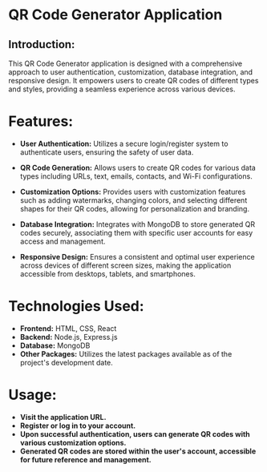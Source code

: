 # QR Code Generator Application

## Introduction:
This QR Code Generator application is designed with a comprehensive approach to user authentication, customization, database integration, and responsive design. It empowers users to create QR codes of different types and styles, providing a seamless experience across various devices.

# Features:

- **User Authentication:** Utilizes a secure login/register system to authenticate users, ensuring the safety of user data.

- **QR Code Generation:** Allows users to create QR codes for various data types including URLs, text, emails, contacts, and Wi-Fi configurations.

- **Customization Options:** Provides users with customization features such as adding watermarks, changing colors, and selecting different shapes for their QR codes, allowing for personalization and branding.

- **Database Integration:** Integrates with MongoDB to store generated QR codes securely, associating them with specific user accounts for easy access and management.

- **Responsive Design:** Ensures a consistent and optimal user experience across devices of different screen sizes, making the application accessible from desktops, tablets, and smartphones.

# Technologies Used:

- **Frontend:** HTML, CSS, React
- **Backend:** Node.js, Express.js
- **Database:** MongoDB
- **Other Packages:** Utilizes the latest packages available as of the project's development date.

# Usage:

- **Visit the application URL.**
- **Register or log in to your account.**
- **Upon successful authentication, users can generate QR codes with various customization options.**
- **Generated QR codes are stored within the user's account, accessible for future reference and management.**